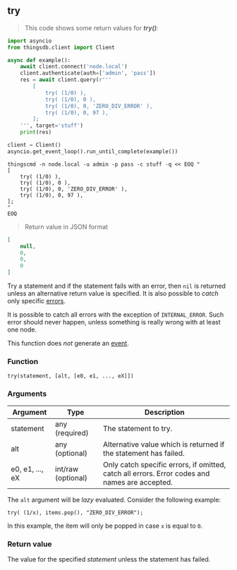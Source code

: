 ## try

> This code shows some return values for ***try()***:

```python
import asyncio
from thingsdb.client import Client

async def example():
    await client.connect('node.local')
    client.authenticate(auth=['admin', 'pass'])
    res = await client.query(r'''
        [
            try( (1/0) ),
            try( (1/0), 0 ),
            try( (1/0), 0, 'ZERO_DIV_ERROR' ),
            try( (1/0), 0, 97 ),
        ];
    ''', target='stuff')
    print(res)

client = Client()
asyncio.get_event_loop().run_until_complete(example())
```

```shell
thingscmd -n node.local -u admin -p pass -c stuff -q << EOQ "
[
    try( (1/0) ),
    try( (1/0), 0 ),
    try( (1/0), 0, 'ZERO_DIV_ERROR' ),
    try( (1/0), 0, 97 ),
];
"
EOQ
```

> Return value in JSON format

```json
[
    null,
    0,
    0,
    0
]
```

Try a statement and if the statement fails with an error, then `nil` is returned unless
an alternative return value is specified. It is also possible to *catch* only specific
[errors](#errors).

<aside class="warning">
It is possible to catch all errors with the exception of <code>INTERNAL_ERROR</code>.
Such error should never happen, unless something is really wrong with at least one node.
</aside>

This function does *not* generate an [event](#events).

### Function
`try(statement, [alt, [e0, e1, ..., eX]])`

### Arguments
Argument | Type | Description
-------- | ---- | -----------
statement | any (required) | The statement to try.
alt | any (optional) | Alternative value which is returned if the statement has failed.
e0, e1, ..., eX | int/raw (optional) | Only catch specific errors, if omitted, catch all errors. Error codes and names are accepted.

<aside class="notice">
The <code>alt</code> argument will be <i>lazy</i> evaluated. Consider the following example:
<p><code>try( (1/x), items.pop(), "ZERO_DIV_ERROR");</code></p>
In this example, the item will only be popped in case <code>x</code> is equal to <code>0</code>.
</aside>

### Return value
The value for the specified *statement* unless the statement has failed.